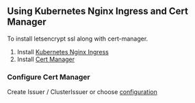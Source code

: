## Using Kubernetes Nginx Ingress and Cert Manager

To install letsencrypt ssl along with cert-manager.

1. Install [Kubernetes Nginx Ingress](https://kubernetes.github.io/ingress-nginx)
2. Install [Cert Manager](https://cert-manager.io)

### Configure Cert Manager

Create Issuer / ClusterIssuer or choose [configuration](https://cert-manager.io/docs/configuration)
